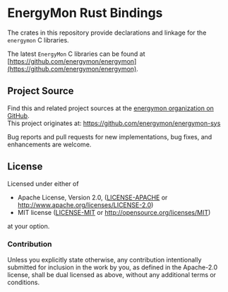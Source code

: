 # EnergyMon Rust Bindings

The crates in this repository provide declarations and linkage for the
`energymon` C libraries.

The latest `EnergyMon` C libraries can be found at
[https://github.com/energymon/energymon](https://github.com/energymon/energymon).

## Project Source

Find this and related project sources at the [energymon organization on GitHub](https://github.com/energymon).  
This project originates at: https://github.com/energymon/energymon-sys

Bug reports and pull requests for new implementations, bug fixes, and enhancements are welcome.

## License

Licensed under either of

 * Apache License, Version 2.0, ([LICENSE-APACHE](LICENSE-APACHE) or http://www.apache.org/licenses/LICENSE-2.0)
 * MIT license ([LICENSE-MIT](LICENSE-MIT) or http://opensource.org/licenses/MIT)

at your option.

### Contribution

Unless you explicitly state otherwise, any contribution intentionally
submitted for inclusion in the work by you, as defined in the Apache-2.0
license, shall be dual licensed as above, without any additional terms or
conditions.
